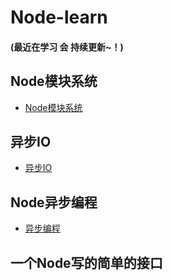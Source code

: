 # Node-learn
#### (最近在学习 会 持续更新~！)
## Node模块系统
- [Node模块系统](https://github.com/Primroses/Node-learn/blob/master/module.md)
## 异步IO
- [异步IO](https://github.com/Primroses/Node-learn/blob/master/asynchronousIO.md)
## Node异步编程
- [异步编程](https://github.com/Primroses/Node-learn/blob/master/asynchronousPro.md)
## 一个Node写的简单的接口